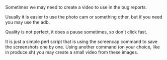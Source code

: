 Sometimes we may need to create a video to use in the bug reports.

Usually it is easier to use the photo cam or something other, but if you need you may use the adb.

Quality is not perfect, it does a pause sometimes, so don't click fast.

It is just a simple perl script that is using the screencap command to save the screenshots one by one.
Using another command (on your choice, like in produce.sh) you may create a small video from these images.
